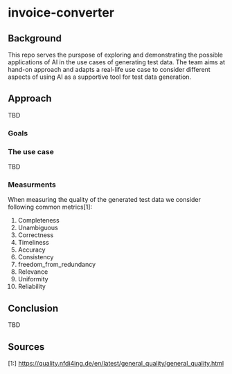 # invoice-converter
## Background
This repo serves the purspose of exploring and demonstrating the possible applications of AI in the use cases of generating test data. The team aims at hand-on approach and adapts a real-life use case to consider different aspects of using AI as a supportive tool for test data generation.

## Approach
TBD
### Goals

### The use case
TBD
### Measurments
When measuring the quality of the generated test data we consider following common metrics[1]:

1. Completeness
2. Unambiguous
3. Correctness
4. Timeliness
5. Accuracy
6. Consistency
7. freedom_from_redundancy
8. Relevance
9. Uniformity
10. Reliability
    
## Conclusion
TBD

## Sources
[1:] https://quality.nfdi4ing.de/en/latest/general_quality/general_quality.html

